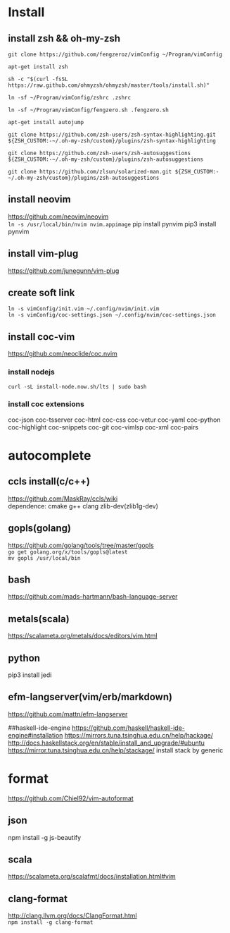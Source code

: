 # Install
## install zsh && oh-my-zsh
`git clone https://github.com/fengzeroz/vimConfig ~/Program/vimConfig`

`apt-get install zsh`  

`sh -c "$(curl -fsSL https://raw.github.com/ohmyzsh/ohmyzsh/master/tools/install.sh)"`  

`ln -sf ~/Program/vimConfig/zshrc .zshrc`

`ln -sf ~/Program/vimConfig/fengzero.sh .fengzero.sh`

`apt-get install autojump`  

`git clone https://github.com/zsh-users/zsh-syntax-highlighting.git ${ZSH_CUSTOM:-~/.oh-my-zsh/custom}/plugins/zsh-syntax-highlighting`  

`git clone https://github.com/zsh-users/zsh-autosuggestions ${ZSH_CUSTOM:-~/.oh-my-zsh/custom}/plugins/zsh-autosuggestions`  

`git clone https://github.com/zlsun/solarized-man.git ${ZSH_CUSTOM:-~/.oh-my-zsh/custom}/plugins/zsh-autosuggestions`

## install neovim
<https://github.com/neovim/neovim>  
`ln -s /usr/local/bin/nvim nvim.appimage`
pip install pynvim
pip3 install pynvim

## install vim-plug
<https://github.com/junegunn/vim-plug>


## create soft link
`ln -s vimConfig/init.vim ~/.config/nvim/init.vim`  
`ln -s vimConfig/coc-settings.json ~/.config/nvim/coc-settings.json`

## install coc-vim
<https://github.com/neoclide/coc.nvim>

### install nodejs
`curl -sL install-node.now.sh/lts | sudo bash`

### install coc extensions
coc-json coc-tsserver coc-html coc-css coc-vetur coc-yaml coc-python coc-highlight coc-snippets coc-git coc-vimlsp coc-xml coc-pairs

# autocomplete
## ccls install(c/c++)
<https://github.com/MaskRay/ccls/wiki>  
dependence: cmake g++ clang zlib-dev(zlib1g-dev)  

## gopls(golang)
<https://github.com/golang/tools/tree/master/gopls>  
`go get golang.org/x/tools/gopls@latest`  
`mv gopls /usr/local/bin`

## bash 
<https://github.com/mads-hartmann/bash-language-server>

## metals(scala)
<https://scalameta.org/metals/docs/editors/vim.html>

## python
pip3 install jedi

## efm-langserver(vim/erb/markdown)
<https://github.com/mattn/efm-langserver>

##haskell-ide-engine
<https://github.com/haskell/haskell-ide-engine#installation>
<https://mirrors.tuna.tsinghua.edu.cn/help/hackage/>
<http://docs.haskellstack.org/en/stable/install_and_upgrade/#ubuntu>
<https://mirror.tuna.tsinghua.edu.cn/help/stackage/>
install stack by generic

# format
<https://github.com/Chiel92/vim-autoformat>
## json  
npm install -g js-beautify  
## scala
<https://scalameta.org/scalafmt/docs/installation.html#vim>
## clang-format
<http://clang.llvm.org/docs/ClangFormat.html>  
`npm install -g clang-format`
